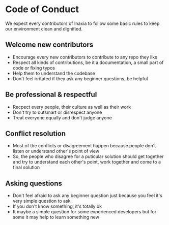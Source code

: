 # Code of Conduct
We expect every contributors of Inaxia to follow some basic rules to keep our environment clean and dignified.

## Welcome new contributors
- Encourage every new contributors to contribute to any repo they like
- Respect all kinds of contributions, be it a documentation, a small part of code or fixing typos
- Help them to understand the codebase
- Don't feel irritated if they ask any beginner questions, be helpful

## Be professional & respectful
- Recpect every people, their culture as well as their work
- Don't try to outsmart or disrespect anyone
- Treat everyone equally and don't judge anyone

## Conflict resolution
- Most of the conflicts or disagreement happen because people don't listen or understand other's point of view
- So, the people who disagree for a puticular solution should get together and try to understand each other's point, work together and come to a final solution

## Asking questions
- Don't feel afraid to ask any beginner question just because you feel it's very simple question to ask
- If you don't know something, it's totally ok
- It maybe a simple question for some experienced developers but for some it may help to learn something new
